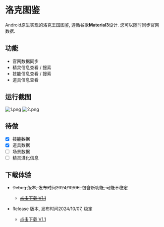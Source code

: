 # 洛克图鉴
Android原生实现的洛克王国图鉴, 遵循谷歌**Material3**设计. 您可以随时同步官网数据.

## 功能
- 官网数据同步
- 精灵信息查看 / 搜索
- 技能信息查看 / 搜索
- 道具信息查看

## 运行截图
![1.png](https://s2.loli.net/2024/10/07/Gct4Vumx6f2wDkH.png)
![2.png](https://s2.loli.net/2024/10/07/rc6lNhExRt1k2Si.png)

## 待做
- [x] ~~技能数据~~
- [x] 道具数据
- [ ] 场景数据
- [ ] 精灵进化信息

## 下载体验
+ ~~Debug 版本, 发布时间2024/10/06, 包含新功能, 可能不稳定~~
  - ~~[点击下载 V1.1](https://github.com/roco-kindom/roco-picture-book/releases/download/debug_1.1.2/debug-1.1.apk)~~
 
+ Release 版本, 发布时间2024/10/07, 稳定
  - [点击下载 V1.1](https://github.com/roco-kindom/roco-picture-book/releases/download/release_v1.1/release-1.1.apk)
 
